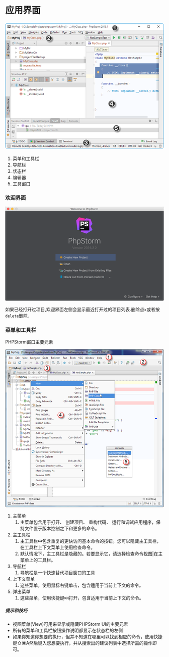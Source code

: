 # 应用界面

### ![](/assets/yyjm_1.png)

1. 菜单和工具栏
2. 导航栏
3. 状态栏
4. 编辑器
5. 工具窗口

### 欢迎界面

![](/assets/qdrj_1.png)

如果已经打开过项目,欢迎界面左侧会显示最近打开过的项目列表.删除点`x`或者按`delete`删除.

### 菜单和工具栏

PHPStorm窗口主要元素

![](/assets/cdhgjl_1.png)

1. 主菜单
   1. 主菜单包含用于打开、 创建项目、 重构代码、 运行和调试应用程序，保持文件置于版本控制之下和更多的命令。
2. 主工具栏
   1. 主工具栏中包含重复的更快访问基本命令的按钮。您可以隐藏主工具栏，在工具栏上下文菜单上使用检查命令。
   2. 默认情况下，主工具栏是隐藏的。若要显示它，请选择检查命令视图\|在主菜单上的工具栏。
3. 导航栏
   1. 导航栏是一个快速替代项目窗口的工具
4. 上下文菜单
   1. 这些菜单，使用鼠标右键单击，包含适用于当前上下文的命令。
5. 弹出菜单
   1. 这些菜单，使用快捷键`⌘N`打开，包含适用于当前上下文的命令。

##### 提示和技巧

* 视图菜单\(View\)可用来显示或隐藏PHPStorm UI的主要元素
* 所有的菜单和工具栏按钮操作说明都显示在状态栏的左侧
* 如果你知道你想要的执行，但并不知道在哪里可以找到相应的命令，使用快捷键⇧⌘A然后键入您想要执行，并从搜索出的建议列表中选择所需的操作即可。



